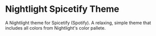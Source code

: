 # Nightlight Spicetify Theme
A Nightlight theme for Spicetify (Spotify). A relaxing, simple theme that includes all colors from Nightlight's color pallete.
